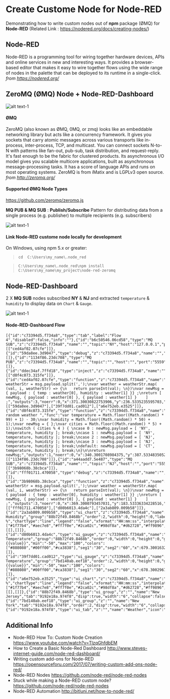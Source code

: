 # Create Custome Node for Node-RED

Demonstrating how to write custom nodes out of **npm** package (ØMQ) for **Node-RED** (Related Link :  https://nodered.org/docs/creating-nodes/)

## Node-RED 

Node-RED is a programming tool for wiring together hardware devices, APIs and online services in new and interesting ways. It provides a browser-based editor that makes it easy to wire together flows using the wide range of nodes in the palette that can be deployed to its runtime in a single-click. _from https://nodered.org/_

## ZeroMQ (ØMQ) Node + Node-RED-Dashboard

![alt text-1](https://github.com/phyunsj/node-red-custom-node/blob/master/node-red-dashboard-weather.gif "Node-RED-Dashboard Weather")

#### ØMQ

ZeroMQ (also known as ØMQ, 0MQ, or zmq) looks like an embeddable networking library but acts like a concurrency framework. It gives you sockets that carry atomic messages across various transports like in-process, inter-process, TCP, and multicast. You can connect sockets N-to-N with patterns like fan-out, pub-sub, task distribution, and request-reply. It's fast enough to be the fabric for clustered products. Its asynchronous I/O model gives you scalable multicore applications, built as asynchronous message-processing tasks. It has a score of language APIs and runs on most operating systems. ZeroMQ is from iMatix and is LGPLv3 open source. _from http://zeromq.org/_


#### Supported ØMQ Node Types

https://github.com/zeromq/zeromq.js

**MQ PUB & MQ SUB** : **Publish/Subscribe** Pattern for distributing data from a single process (e.g. publisher) to multiple recipients (e.g. subscribers) 

![alt text-1](https://github.com/phyunsj/node-red-custom-node/blob/master/node-red-zeromq.png "Node-RED ZeroMQ Node")


#### Link Node-RED custome node locally for development

On Windows, using npm 5.x or greater:

> `cd  C:\Users\my_name\.node_red`

> `C:\Users\my_name\.node_red\npm install C:\Users\my_name\my_project\node-red-zeromq`

## Node-RED-Dashboard 

2 X **MQ SUB** nodes subscribed **NY** & **NJ** and extracted `temperature` & `humidity` to display data on `Chart` & `Gauge`.

![alt text-1](https://github.com/phyunsj/node-red-custom-node/blob/master/node-red-zeromq-dashboard.png "Node-RED-Dashboard ZeroMQ")

#### Node-RED-Dashboard Flow

```
[{"id":"c73394d5.f734a8","type":"tab","label":"Flow 4","disabled":false,"info":""},{"id":"b6c50546.06cd58","type":"MQ SUB","z":"c73394d5.f734a8","name":"","topic":"NY","host":"127.0.0.1","port":"5559","ipcname":"","mqtype":"tcp","x":136.30007934570312,"y":235.60002517700195,"wires":[["ced4af02.07cfe"]]},{"id":"59da8ee.3d9047","type":"debug","z":"c73394d5.f734a8","name":"","active":true,"tosidebar":true,"console":false,"tostatus":false,"complete":"payload","x":666.3003005981445,"y":239.13354301452637,"wires":[]},{"id":"1134f86.23dc708","type":"MQ PUB","z":"c73394d5.f734a8","name":"","topic":"","host":"","port":"5559","ipcname":"","mqtype":"tcp","x":518.3003463745117,"y":476.60034942626953,"wires":[]},{"id":"ddec34af.7ffd18","type":"inject","z":"c73394d5.f734a8","name":"","topic":"","payload":"","payloadType":"date","repeat":"","crontab":"","once":true,"onceDelay":0.1,"x":186.30012130737305,"y":312.0667152404785,"wires":[["d0f4c073.315fe"]]},{"id":"ced4af02.07cfe","type":"function","z":"c73394d5.f734a8","name":"temp,humidity","func":"var weatherStr = msg.payload.split(',');\nvar weather = weatherStr.map( (val, i, weatherStr) => {\n   return parseInt(val); \n})\nvar newMsg = { payload : { temp : weather[0], humidity : weather[1] }} ;\nreturn [ newMsg, { payload : weather[0] }, { payload : weather[1] }    ] ;","outputs":3,"noerr":0,"x":371.30030822753906,"y":236.5335235595703,"wires":[["59da8ee.3d9047"],["39f7dd01.cad012"],["a6e752eb.e3525"]]},{"id":"d0f4c073.315fe","type":"function","z":"c73394d5.f734a8","name":"NJ,NY,CT random weather ","func":"var temperature = Math.floor((Math.random() * 99) + 1) - 30;\nvar humidity = Math.floor((Math.random() * 50) + 1);\nvar newMsg = { };\nvar cities = Math.floor((Math.random() * 5) + 1);\nswitch ( cities % 4 ) { \ncase 0 : newMsg.payload = [ 'NY', temperature, humidity ]; break;\ncase 1 : newMsg.payload = [ 'NY', temperature, humidity ]; break;\ncase 2 : newMsg.payload = [ 'NJ', temperature, humidity ]; break;\ncase 3 : newMsg.payload = [ 'NJ', temperature, humidity ]; break;\ndefault: newMsg.payload = [ 'CT', temperature, humidity ]; break;\n}\n\nreturn newMsg;","outputs":1,"noerr":0,"x":340.3001708984375,"y":387.533483505249,"wires":[["1134f86.23dc708"]]},{"id":"a44aadd7.5e487","type":"MQ SUB","z":"c73394d5.f734a8","name":"","topic":"NJ","host":"","port":"5559","ipcname":"","mqtype":"tcp","x":138.3000259399414,"y":184.60003852844238,"wires":[["3b98068b.38cbca"]]},{"id":"fff01711.470058","type":"debug","z":"c73394d5.f734a8","name":"","active":true,"tosidebar":true,"console":false,"tostatus":false,"complete":"false","x":661.3002319335938,"y":78.1333818435669,"wires":[]},{"id":"3b98068b.38cbca","type":"function","z":"c73394d5.f734a8","name":"temp,humidity","func":"var weatherStr = msg.payload.split(',');\nvar weather = weatherStr.map( (val, i, weatherStr) => {\n   return parseInt(val); \n})\nvar newMsg = { payload : { temp : weather[0], humidity : weather[1] }} ;\nreturn [ newMsg, { payload : weather[0] }, { payload : weather[1] }    ] ;","outputs":3,"noerr":0,"x":369.3000793457031,"y":183.53336334228516,"wires":[["fff01711.470058"],["d80b6013.4da4c"],["2a3ab809.009b58"]]},{"id":"2a3ab809.009b58","type":"ui_chart","z":"c73394d5.f734a8","name":"NJ Humidity","group":"88b72f49.8468b","order":2,"width":0,"height":0,"label":"Humidity %","chartType":"line","legend":"false","xformat":"HH:mm:ss","interpolate":"linear","nodata":"","dot":false,"ymin":"","ymax":"","removeOlder":"5","removeOlderPoints":"","removeOlderUnit":"60","cutout":0,"useOneColor":false,"colors":["#1f77b4","#aec7e8","#ff7f0e","#2ca02c","#98df8a","#d62728","#ff9896","#9467bd","#c5b0d5"],"useOldStyle":false,"x":665.3002967834473,"y":182.3333740234375,"wires":[[],[]]},{"id":"d80b6013.4da4c","type":"ui_gauge","z":"c73394d5.f734a8","name":"NJ Temperature","group":"88b72f49.8468b","order":0,"width":0,"height":0,"gtype":"gage","title":"Temperature","label":"F","format":"{{value}}","min":"-50","max":"100","colors":["#808080","#00ff00","#ca3838"],"seg1":"30","seg2":"60","x":679.300163269043,"y":132.33334732055664,"wires":[]},{"id":"39f7dd01.cad012","type":"ui_gauge","z":"c73394d5.f734a8","name":"NY Temperature","group":"7bd140ab.eef18","order":2,"width":0,"height":0,"gtype":"gage","title":"Temperature","label":"F","format":"{{value}}","min":"-50","max":"100","colors":["#808080","#00ff00","#ca3838"],"seg1":"30","seg2":"60","x":678.3002967834473,"y":294.0002450942993,"wires":[]},{"id":"a6e752eb.e3525","type":"ui_chart","z":"c73394d5.f734a8","name":"NYHumidity","group":"7bd140ab.eef18","order":1,"width":0,"height":0,"label":"Humidity %","chartType":"line","legend":"false","xformat":"HH:mm:ss","interpolate":"linear","nodata":"","dot":false,"ymin":"","ymax":"","removeOlder":"5","removeOlderPoints":"","removeOlderUnit":"60","cutout":0,"useOneColor":false,"colors":["#1f77b4","#aec7e8","#ff7f0e","#2ca02c","#98df8a","#d62728","#ff9896","#9467bd","#c5b0d5"],"useOldStyle":false,"x":676.3003005981445,"y":355.0002155303955,"wires":[[],[]]},{"id":"88b72f49.8468b","type":"ui_group","z":"","name":"New Jersey","tab":"9192e18a.974f8","disp":true,"width":"6","collapse":false},{"id":"7bd140ab.eef18","type":"ui_group","z":"","name":"New York","tab":"9192e18a.974f8","order":2,"disp":true,"width":"6","collapse":false},{"id":"9192e18a.974f8","type":"ui_tab","z":"","name":"Weather","icon":"dashboard","order":1}]
```

## Additional Info

- Node-RED How To: Custom Node Creation https://www.youtube.com/watch?v=TlzqGhfdbEM
- How to Create a Basic Node-Red Dashboard http://www.steves-internet-guide.com/node-red-dashboard/
- Writing custom add-ons for Node-RED https://opensourceforu.com/2017/07/writing-custom-add-ons-node-red/
- Node-RED Nodes https://github.com/node-red/node-red-nodes
- Stuck while making a Node-RED custom node? https://github.com/node-red/node-red-nodes
- Node-RED Automation http://bitluni.net/how-to-node-red/
